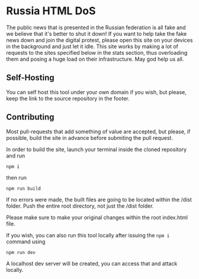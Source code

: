 # Russia HTML DoS

The public news that is presented in the Russian federation is all fake and we believe that it's better to shut it down! If you want to help take the fake news down and join the digital protest, please open this site on your devices in the background and just let it idle. This site works by making a lot of requests to the sites specified below in the stats section, thus overloading them and posing a huge load on their infrastructure. May god help us all.

## Self-Hosting

You can self host this tool under your own domain if you wish, but please, keep the link to the source repository in the footer.

## Contributing

Most pull-requests that add something of value are accepted, but please, if possible, build the site in advance before submiting the pull request.

In order to build the site, launch your terminal inside the cloned repository and run
```
npm i
```
then run
```
npm run build
```
If no errors were made, the built files are going to be located within the /dist folder.
Push the entire root directory, not just the /dist folder.

Please make sure to make your original changes within the root index.html file.

If you wish, you can also run this tool locally after issuing the `npm i` command using
```
npm run dev
```
A localhost dev server will be created, you can access that and attack locally.

